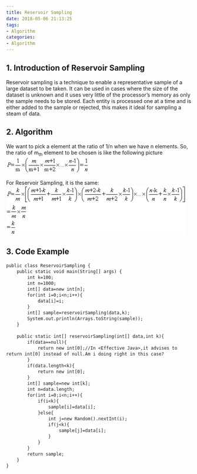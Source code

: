 ```yaml
---
title: Reservoir Sampling
date: 2018-05-06 21:13:25
tags: 
- Algorithm
categories:
- Algorithm
---
```

## 1. Introduction of Reservoir Sampling
Reservoir sampling is a technique to enable a representative sample of a large dataset to be taken. It can be used in cases where the size of the dataset is unknown and it uses very little of the processor’s memory as only the sample needs to be stored. Each entity is processed one at a time and is either added to the sample or rejected, this makes it ideal for sampling a steam of data.

## 2. Algorithm
We want to pick a element at the ratio of 1/n when we have n elements. So, the ratio of m<sub>th</sub> element to be chosen is like the following picture
![](./Algorithm-Others-ReservoirSampling/1.gif)


For Reservoir Sampling, it is the same:
![](./Algorithm-Others-ReservoirSampling/2.gif)



## 3. Code Example

	public class ReservoirSampling {   
	    public static void main(String[] args) {  
	        int k=100;  
	        int n=1000;  
	        int[] data=new int[n];  
	        for(int i=0;i<n;i++){  
	            data[i]=i;  
	        }  
	        int[] sample=reservoirSampling(data,k);  
	        System.out.println(Arrays.toString(sample));  
	    }  
	      
	    public static int[] reservoirSampling(int[] data,int k){  
	        if(data==null){  
	            return new int[0];//In <Effective Java>,it advises to return int[0] instead of null.Am i doing right in this case?  
	        }  
	        if(data.length<k){  
	            return new int[0];  
	        }  
	        int[] sample=new int[k];  
	        int n=data.length;  
	        for(int i=0;i<n;i++){  
	            if(i<k){  
	                sample[i]=data[i];  
	            }else{  
	                int j=new Random().nextInt(i);  
	                if(j<k){  
	                    sample[j]=data[i];  
	                }  
	            }  
	        }  
	        return sample;  
	    }  
	}  